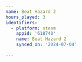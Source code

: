 ```yaml
---
name: Beat Hazard 2
hours_played: 3
identifiers:
  - platform: steam
    appid: '618740'
    name: Beat Hazard 2
    synced_on: '2024-07-04'

---
```

